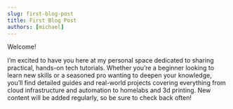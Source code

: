 ```yaml
---
slug: first-blog-post
title: First Blog Post
authors: [michael]
---
```


Welcome!

I’m excited to have you here at my personal space dedicated to sharing practical, hands-on tech tutorials. Whether you’re a beginner looking to learn new skills or a seasoned pro wanting to deepen your knowledge, you’ll find detailed guides and real-world projects covering everything from cloud infrastructure and automation to homelabs and 3d printing. New content will be added regularly, so be sure to check back often!
